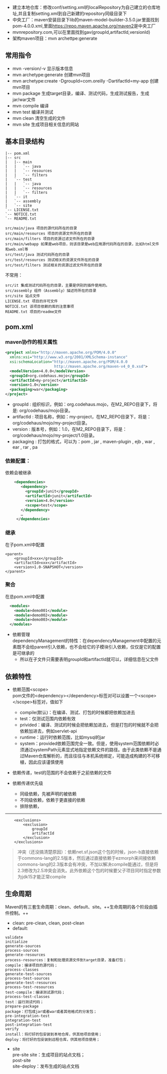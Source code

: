 - 建立本地仓库：修改conf/setting.xml的localRepository为自己建立的仓库地址,并且复制setting.xml到自己新建的repository同级目录下
- 中央工厂：maven安装目录下lib的maven-model-builder-3.5.0.jar里面找到pom-4.0.0.xml,里面<url>https://repo.maven.apache.org/maven2</url>是中央工厂
- mvnrepository.com,可以在里面找到gav(groupId,artifactId,versionId)
- 架构maven项目：mvn archettpe:generate

## 常用指令
- mvn -version/-v  显示版本信息  
- mvn archetype:generate 创建mvn项目   
- mvn archetype:create -DgroupId=com.oreilly -DartifactId=my-app   创建mvn项目  
- mvn package            生成target目录，编译、测试代码，生成测试报告，生成jar/war文件  
- mvn compile 编译   
- mvn test 编译并测试 
- mvn clean 清空生成的文件 
- mvn site 生成项目相关信息的网站

## 基本目录结构
```
|-- pom.xml
|-- src
|   |-- main
|   |   `-- java
|   |   `-- resources
|   |   `-- filters
|   `-- test
|   |   `-- java
|   |   `-- resources
|   |   `-- filters
|   `-- it
|   `-- assembly
|   `-- site
`-- LICENSE.txt
`-- NOTICE.txt
`-- README.txt
```

    src/main/java 项目的源代码所在的目录
    src/main/resources 项目的资源文件所在的目录
    src/main/filters 项目的资源过滤文件所在的目录
    src/main/webapp 如果是web项目，则该目录是web应用源代码所在的目录，比如html文件和web.xml等
    src/test/java 测试代码所在的目录
    src/test/resources 测试相关的资源文件所在的目录
    src/test/filters 测试相关的资源过滤文件所在的目录
不常用：

    src/it 集成测试代码所在的目录，主要是供别的插件使用的。
    src/assembly 组件（Assembly）描述符所在的目录
    src/site 站点文件
    LICENSE.txt 项目的许可文件
    NOTICE.txt 该项目依赖的库的注意事项
    README.txt 项目的readme文件

## pom.xml
### maven协作的相关属性
```xml
<project xmlns="http://maven.apache.org/POM/4.0.0"  
  xmlns:xsi="http://www.w3.org/2001/XMLSchema-instance"  
  xsi:schemaLocation="http://maven.apache.org/POM/4.0.0  
                      http://maven.apache.org/maven-v4_0_0.xsd">  
  <modelVersion>4.0.0</modelVersion>  
  <groupId>org.codehaus.mojo</groupId>  
  <artifactId>my-project</artifactId>  
  <version>1.0</version>  
  <packaging>war</packaging>  
</project>
```
- groupId : 组织标识，例如：org.codehaus.mojo，在M2_REPO目录下，将是: org/codehaus/mojo目录。
- artifactId : 项目名称，例如：my-project，在M2_REPO目录下，将是：org/codehaus/mojo/my-project目录。
- version : 版本号，例如：1.0，在M2_REPO目录下，将是：org/codehaus/mojo/my-project/1.0目录。
- packaging : 打包的格式，可以为：pom , jar , maven-plugin , ejb , war , ear , rar , pa
### 依赖配置：
依赖会被继承
```xml
    <dependencies>  
       <dependency>  
         <groupId>junit</groupId>  
         <artifactId>junit</artifactId>  
         <version>4.0</version>  
         <scope>test</scope>  
       </dependency>  
       …  
     </dependencies>
```
### 继承
在子pom.xml中配置
```
<parent>  
    <groupId>xxx</groupId>  
    <artifactId>xxx</artifactId>  
    <version>1.0-SNAPSHOT</version>  
</parent> 
```
### 聚合
在总pom.xml中配置
```xml
  <modules>
    <module>demo001</module>
    <module>demo002</module>
    <module>demo003</module>
  </modules>
```
- 依赖管理  
  dependencyManagement的特性：在dependencyManagement中配置的元素既不会给parent引入依赖，也不会给它的子模块引入依赖，仅仅是它的配置是可继承的
    - 所以在子文件只需要表明groupId和artifactId就可以，详细信息在父文件

## 依赖特性
- 依赖范围\<scope>  
  pom文件的\<dependency>\</dependency>标签对可以设置一个\<scope>\</scope>标签对，值如下
    - compile(默认)：在编译、测试、打包的时候都把依赖加进去
    - test：仅测试范围内依赖有效
    - privided：编译、测试的时候会把依赖加进去，但是打包的时候就不会把依赖加进去，例如servlet-api
    - runtime：运行时依赖范围，比如mysql的jar
    - system：provided依赖范围完全一致。但是，使用system范围依赖时必须通过systemPath元素显式地指定依赖文件的路径。由于此类依赖不是通过Maven仓库解析的，而且往往与本机系统绑定，可能造成构建的不可移植，因此应该谨慎使用

- 依赖传递，test的范围的不会依赖于之前依赖的文件

- 依赖传递优先级
    - 同级依赖，先被声明的被依赖
    - 不同级依赖，依赖于更直接的依赖
    - 排除依赖，  
---
        <exclusions>  
            <exclusion>  
                groupId  
                artifactId  
            </exclusion>  
        </exclusions>

> 冲突（还没搞清楚原因）：依赖net.sf.json这个包的时候，json-b直接依赖于commons-lang的2.5版本，然后通过直接依赖于ezmorph来间接依赖commons-lang的2.3版本会有冲突，不加以解决compile能通过，但是将2.3修改为2.5冲突会消失。此外依赖这个包的时候要父子项目同时指定<classfied>参数为jdk15才能正常compile

## 生命周期
Maven的有三套生命周期：clean、default、site。++生命周期的各个阶段由插件控制。++
- clean: pre-clean, clean, post-clean
- default: 
```
validate
initialize
generate-sources
process-sources
generate-resources
process-resources：复制和处理资源文件到target目录，准备打包；
compile：编译项目的源代码；
process-classes
generate-test-sources
process-test-sources
generate-test-resources
process-test-resources
test-compile：编译测试源代码；
process-test-classes
test：运行测试代码；
prepare-package
package：打包成jar或者war或者其他格式的分发包；
pre-integration-test
integration-test
post-integration-test
verify
install：将打好的包安装到本地仓库，供其他项目使用；
deploy：将打好的包安装到远程仓库，供其他项目使用；

```
- site  
    pre-site
    site：生成项目的站点文档；  
    post-site  
    site-deploy：发布生成的站点文档
